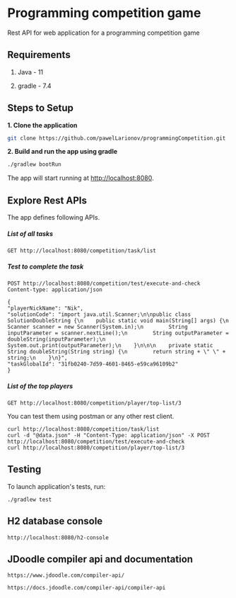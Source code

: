 # Programming competition game

Rest API for web application for a programming competition game

## Requirements

1. Java - 11

2. gradle - 7.4

## Steps to Setup

**1. Clone the application**

```bash
git clone https://github.com/pawelLarionov/programmingCompetition.git
```

**2. Build and run the app using gradle**

```bash
./gradlew bootRun
```

The app will start running at <http://localhost:8080>.

## Explore Rest APIs

The app defines following APIs.

##### List of all tasks

    GET http://localhost:8080/competition/task/list

##### Test to complete the task

    POST http://localhost:8080/competition/test/execute-and-check
    Content-type: application/json

    {
    "playerNickName": "Nik",
    "solutionCode": "import java.util.Scanner;\n\npublic class SolutionDoubleString {\n    public static void main(String[] args) {\n        Scanner scanner = new Scanner(System.in);\n        String inputParameter = scanner.nextLine();\n        String outputParameter = doubleString(inputParameter);\n        System.out.print(outputParameter);\n    }\n\n\n    private static String doubleString(String string) {\n        return string + \" \" + string;\n    }\n}",
    "taskGlobalId": "31fb0240-7d59-4601-8465-e59ca96109b2"
    }

##### List of the top players

    GET http://localhost:8080/competition/player/top-list/3

You can test them using postman or any other rest client.

    curl http://localhost:8080/competition/task/list
    curl -d "@data.json" -H "Content-Type: application/json" -X POST http://localhost:8080/competition/test/execute-and-check
    curl http://localhost:8080/competition/player/top-list/3

## Testing

To launch application's tests, run:

    ./gradlew test

## H2 database console

    http://localhost:8080/h2-console

## JDoodle compiler api and documentation

    https://www.jdoodle.com/compiler-api/

    https://docs.jdoodle.com/compiler-api/compiler-api
